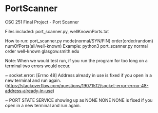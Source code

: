 # PortScanner
CSC 251 Final Project - Port Scanner

Files included: port_scanner.py, wellKnownPorts.txt

How to run: port_scanner.py mode(normal/SYN/FIN) order(order/random) numOfPorts(all/well-known)
    Example: python3 port_scanner.py normal order well-known glasgow.smith.edu

Note: When we would test run, if you run the program for too long on a terminal two errors would occur. 

~ socket.error: [Errno 48] Address already in use is fixed if you open in a new terminal and run again. 
(https://stackoverflow.com/questions/19071512/socket-error-errno-48-address-already-in-use)

~ PORT STATE SERVICE showing up as NONE NONE NONE is fixed if you open in a new terminal and run again.